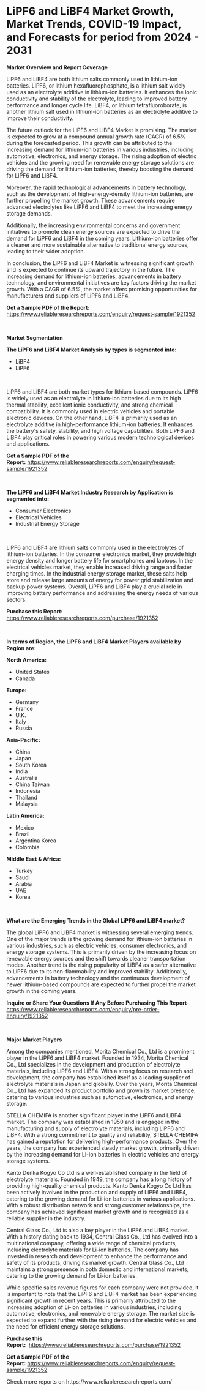 <p><h1>LiPF6 and LiBF4 Market Growth, Market Trends, COVID-19 Impact, and Forecasts for period from 2024 - 2031</h1></p><p><strong>Market Overview and Report Coverage</strong></p>
<p><p>LiPF6 and LiBF4 are both lithium salts commonly used in lithium-ion batteries. LiPF6, or lithium hexafluorophosphate, is a lithium salt widely used as an electrolyte additive in lithium-ion batteries. It enhances the ionic conductivity and stability of the electrolyte, leading to improved battery performance and longer cycle life. LiBF4, or lithium tetrafluoroborate, is another lithium salt used in lithium-ion batteries as an electrolyte additive to improve their conductivity.</p><p>The future outlook for the LiPF6 and LiBF4 Market is promising. The market is expected to grow at a compound annual growth rate (CAGR) of 6.5% during the forecasted period. This growth can be attributed to the increasing demand for lithium-ion batteries in various industries, including automotive, electronics, and energy storage. The rising adoption of electric vehicles and the growing need for renewable energy storage solutions are driving the demand for lithium-ion batteries, thereby boosting the demand for LiPF6 and LiBF4.</p><p>Moreover, the rapid technological advancements in battery technology, such as the development of high-energy-density lithium-ion batteries, are further propelling the market growth. These advancements require advanced electrolytes like LiPF6 and LiBF4 to meet the increasing energy storage demands.</p><p>Additionally, the increasing environmental concerns and government initiatives to promote clean energy sources are expected to drive the demand for LiPF6 and LiBF4 in the coming years. Lithium-ion batteries offer a cleaner and more sustainable alternative to traditional energy sources, leading to their wider adoption.</p><p>In conclusion, the LiPF6 and LiBF4 Market is witnessing significant growth and is expected to continue its upward trajectory in the future. The increasing demand for lithium-ion batteries, advancements in battery technology, and environmental initiatives are key factors driving the market growth. With a CAGR of 6.5%, the market offers promising opportunities for manufacturers and suppliers of LiPF6 and LiBF4.</p></p>
<p><strong>Get a Sample PDF of the Report:</strong> <a href="https://www.reliableresearchreports.com/enquiry/request-sample/1921352">https://www.reliableresearchreports.com/enquiry/request-sample/1921352</a></p>
<p>&nbsp;</p>
<p><strong>Market Segmentation</strong></p>
<p><strong>The LiPF6 and LiBF4 Market Analysis by types is segmented into:</strong></p>
<p><ul><li>LiBF4</li><li>LiPF6</li></ul></p>
<p>&nbsp;</p>
<p><p>LiPF6 and LiBF4 are both market types for lithium-based compounds. LiPF6 is widely used as an electrolyte in lithium-ion batteries due to its high thermal stability, excellent ionic conductivity, and strong chemical compatibility. It is commonly used in electric vehicles and portable electronic devices. On the other hand, LiBF4 is primarily used as an electrolyte additive in high-performance lithium-ion batteries. It enhances the battery's safety, stability, and high voltage capabilities. Both LiPF6 and LiBF4 play critical roles in powering various modern technological devices and applications.</p></p>
<p><strong>Get a Sample PDF of the Report:</strong>&nbsp;<a href="https://www.reliableresearchreports.com/enquiry/request-sample/1921352">https://www.reliableresearchreports.com/enquiry/request-sample/1921352</a></p>
<p>&nbsp;</p>
<p><strong>The LiPF6 and LiBF4 Market Industry Research by Application is segmented into:</strong></p>
<p><ul><li>Consumer Electronics</li><li>Electrical Vehicles</li><li>Industrial Energy Storage</li></ul></p>
<p>&nbsp;</p>
<p><p>LiPF6 and LiBF4 are lithium salts commonly used in the electrolytes of lithium-ion batteries. In the consumer electronics market, they provide high energy density and longer battery life for smartphones and laptops. In the electrical vehicles market, they enable increased driving range and faster charging times. In the industrial energy storage market, these salts help store and release large amounts of energy for power grid stabilization and backup power systems. Overall, LiPF6 and LiBF4 play a crucial role in improving battery performance and addressing the energy needs of various sectors.</p></p>
<p><strong>Purchase this Report:</strong>&nbsp; <a href="https://www.reliableresearchreports.com/purchase/1921352">https://www.reliableresearchreports.com/purchase/1921352</a></p>
<p>&nbsp;</p>
<p><strong>In terms of Region, the LiPF6 and LiBF4 Market Players available by Region are:</strong></p>
<p>
    <p> <strong> North America: </strong>
        <ul>
            <li>United States</li>
            <li>Canada</li>
        </ul>
        </p> 
    <p> <strong> Europe: </strong>
        <ul>
            <li>Germany</li>
            <li>France</li>
            <li>U.K.</li>
            <li>Italy</li>
            <li>Russia</li>
        </ul>
        </p> 
    <p> <strong> Asia-Pacific: </strong>
        <ul>
            <li>China</li>
            <li>Japan</li>
            <li>South Korea</li>
            <li>India</li>
            <li>Australia</li>
            <li>China Taiwan</li>
            <li>Indonesia</li>
            <li>Thailand</li>
            <li>Malaysia</li>
        </ul>
        </p> 
    <p> <strong> Latin America: </strong>
        <ul>
            <li>Mexico</li>
            <li>Brazil</li>
            <li>Argentina Korea</li>
            <li>Colombia</li>
        </ul>
        </p> 
    <p> <strong> Middle East & Africa: </strong>
        <ul>
            <li>Turkey</li>
            <li>Saudi</li>
            <li>Arabia</li>
            <li>UAE</li>
            <li>Korea</li>
        </ul>
    </p>
    </p>
<p>&nbsp;</p>
<p><strong>What are the Emerging Trends in the Global LiPF6 and LiBF4 market?</strong></p>
<p><p>The global LiPF6 and LiBF4 market is witnessing several emerging trends. One of the major trends is the growing demand for lithium-ion batteries in various industries, such as electric vehicles, consumer electronics, and energy storage systems. This is primarily driven by the increasing focus on renewable energy sources and the shift towards cleaner transportation modes. Another trend is the rising popularity of LiBF4 as a safer alternative to LiPF6 due to its non-flammability and improved stability. Additionally, advancements in battery technology and the continuous development of newer lithium-based compounds are expected to further propel the market growth in the coming years.</p></p>
<p><strong>Inquire or Share Your Questions If Any Before Purchasing This Report</strong>- <a href="https://www.reliableresearchreports.com/enquiry/pre-order-enquiry/1921352">https://www.reliableresearchreports.com/enquiry/pre-order-enquiry/1921352</a></p>
<p>&nbsp;</p>
<p><strong>Major Market Players</strong></p>
<p><p>Among the companies mentioned, Morita Chemical Co., Ltd is a prominent player in the LiPF6 and LiBF4 market. Founded in 1934, Morita Chemical Co., Ltd specializes in the development and production of electrolyte materials, including LiPF6 and LiBF4. With a strong focus on research and development, the company has established itself as a leading supplier of electrolyte materials in Japan and globally. Over the years, Morita Chemical Co., Ltd has expanded its product portfolio and grown its market presence, catering to various industries such as automotive, electronics, and energy storage.</p><p>STELLA CHEMIFA is another significant player in the LiPF6 and LiBF4 market. The company was established in 1950 and is engaged in the manufacturing and supply of electrolyte materials, including LiPF6 and LiBF4. With a strong commitment to quality and reliability, STELLA CHEMIFA has gained a reputation for delivering high-performance products. Over the years, the company has experienced steady market growth, primarily driven by the increasing demand for Li-ion batteries in electric vehicles and energy storage systems.</p><p>Kanto Denka Kogyo Co Ltd is a well-established company in the field of electrolyte materials. Founded in 1949, the company has a long history of providing high-quality chemical products. Kanto Denka Kogyo Co Ltd has been actively involved in the production and supply of LiPF6 and LiBF4, catering to the growing demand for Li-ion batteries in various applications. With a robust distribution network and strong customer relationships, the company has achieved significant market growth and is recognized as a reliable supplier in the industry.</p><p>Central Glass Co., Ltd is also a key player in the LiPF6 and LiBF4 market. With a history dating back to 1934, Central Glass Co., Ltd has evolved into a multinational company, offering a wide range of chemical products, including electrolyte materials for Li-ion batteries. The company has invested in research and development to enhance the performance and safety of its products, driving its market growth. Central Glass Co., Ltd maintains a strong presence in both domestic and international markets, catering to the growing demand for Li-ion batteries.</p><p>While specific sales revenue figures for each company were not provided, it is important to note that the LiPF6 and LiBF4 market has been experiencing significant growth in recent years. This is primarily attributed to the increasing adoption of Li-ion batteries in various industries, including automotive, electronics, and renewable energy storage. The market size is expected to expand further with the rising demand for electric vehicles and the need for efficient energy storage solutions.</p></p>
<p><strong>Purchase this Report:</strong>&nbsp;&nbsp;<a href="https://www.reliableresearchreports.com/purchase/1921352">https://www.reliableresearchreports.com/purchase/1921352</a></p>
<p></p>
<p><strong>Get a Sample PDF of the Report:</strong>&nbsp;<a href="https://www.reliableresearchreports.com/enquiry/request-sample/1921352">https://www.reliableresearchreports.com/enquiry/request-sample/1921352</a></p>
<p>Check more reports on https://www.reliableresearchreports.com/</p>